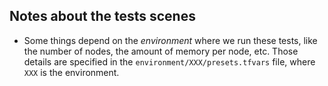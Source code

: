 ## Notes about the tests scenes

* Some things depend on the _environment_ where we run these tests,
  like the number of nodes, the amount of memory per node, etc.
  Those details are specified in the `environment/XXX/presets.tfvars`
  file, where `XXX` is the environment.
